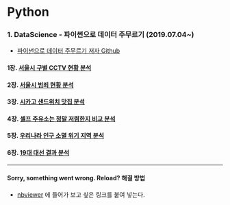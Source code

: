 # Python

### 1. DataScience - 파이썬으로 데이터 주무르기 (2019.07.04~)
* [파이썬으로 데이터 주무르기 저자 Github](https://github.com/PinkWink/DataScience)

#### 1장. [서울시 구별 CCTV 현황 분석](https://nbviewer.jupyter.org/github/GiSeok-Hong/Python/blob/master/DataScience/source_code/01-1.%20%EC%84%9C%EC%9A%B8%EC%8B%9C%20%EA%B5%AC%EB%B3%84%20CCTV%20%ED%98%84%ED%99%A9%20%EB%B6%84%EC%84%9D.ipynb)

#### 2장. [서울시 범죄 현황 분석](https://nbviewer.jupyter.org/github/GiSeok-Hong/Python/blob/master/DataScience/source_code/02-1.%20%EC%84%9C%EC%9A%B8%EC%8B%9C%20%EB%B2%94%EC%A3%84%20%ED%98%84%ED%99%A9%20%EB%B6%84%EC%84%9D.ipynb)

#### 3장. [시카고 샌드위치 맛집 분석](https://nbviewer.jupyter.org/github/GiSeok-Hong/Python/blob/master/DataScience/source_code/03-1.%20%EC%8B%9C%EC%B9%B4%EA%B3%A0%20%EC%83%8C%EB%93%9C%EC%9C%84%EC%B9%98%20%EB%A7%9B%EC%A7%91%20%EB%B6%84%EC%84%9D.ipynb)

#### 4장. [셀프 주유소는 정말 저렴한지 비교 분석](https://nbviewer.jupyter.org/github/GiSeok-Hong/Python/blob/master/DataScience/source_code/04-1.%20%EC%85%80%ED%94%84%20%EC%A3%BC%EC%9C%A0%EC%86%8C%EB%8A%94%20%EC%A0%95%EB%A7%90%20%EC%A0%80%EB%A0%B4%ED%95%9C%EC%A7%80%20%EB%B9%84%EA%B5%90%20%EB%B6%84%EC%84%9D.ipynb)

#### 5장. [우리나라 인구 소멸 위기 지역 분석](https://nbviewer.jupyter.org/github/GiSeok-Hong/Python/blob/master/DataScience/source_code/05-1.%20%EC%9A%B0%EB%A6%AC%EB%82%98%EB%9D%BC%20%EC%9D%B8%EA%B5%AC%20%EC%86%8C%EB%A9%B8%20%EC%9C%84%EA%B8%B0%20%EC%A7%80%EC%97%AD%20%EB%B6%84%EC%84%9D.ipynb)

#### 6장. [19대 대선 결과 분석](https://nbviewer.jupyter.org/github/GiSeok-Hong/Python/blob/master/DataScience/source_code/06-1.%2019%EB%8C%80%20%EB%8C%80%EC%84%A0%20%EA%B2%B0%EA%B3%BC%20%EB%B6%84%EC%84%9D.ipynb)

***
#### Sorry, something went wrong. Reload? 해결 방법
* [nbviewer](https://nbviewer.jupyter.org/) 에 들어가 보고 싶은 링크를 붙여 넣는다.
